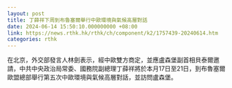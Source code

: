 ```yaml
---
layout: post
title: 丁薛祥下周到布魯塞爾舉行中歐環境與氣候高層對話
date: 2024-06-14 15:50:10.000000000 +08:00
link: https://news.rthk.hk/rthk/ch/component/k2/1757439-20240614.htm
categories: rthk
---
```


在北京，外交部發言人林劍表示，經中歐雙方商定，並應盧森堡副首相貝泰爾邀請，中共中央政治局常委、國務院副總理丁薛祥將於本月17日至21日，到布魯塞爾歐盟總部舉行第五次中歐環境與氣候高層對話，並訪問盧森堡。

